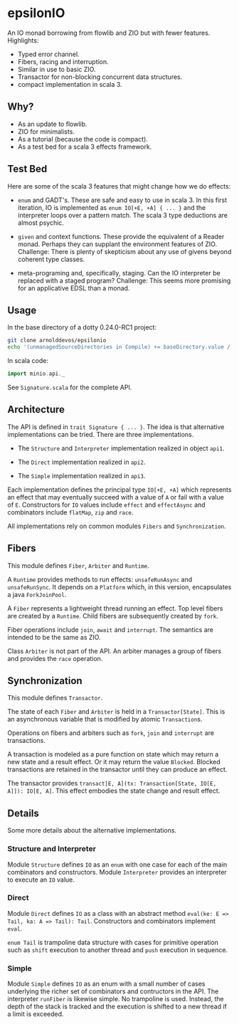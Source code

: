 # epsilonIO 

An IO monad borrowing from flowlib and ZIO but with fewer features.  Highlights:

* Typed error channel.
* Fibers, racing and interruption.
* Similar in use to basic ZIO.
* Transactor for non-blocking concurrent data structures.
* compact implementation in scala 3.

## Why?

* As an update to flowlib.
* ZIO for minimalists.
* As a tutorial (because the code is compact).
* As a test bed for a scala 3 effects framework.

## Test Bed

Here are some of the scala 3 features that might change how we do effects:

* `enum` and GADT's.  These are safe and easy to use in scala 3. In this first iteration, IO is implemented as `enum IO[+E, +A] { ... }` and the interpreter loops over a pattern match. The scala 3 type deductions are almost psychic.

* `given` and context functions.  These provide the equivalent of a Reader monad. Perhaps they can supplant the environment features of ZIO.  Challenge: There is plenty of skepticism about any use of givens beyond coherent type classes.

* meta-programing and, specifically, staging. Can the IO interpreter be replaced with a staged program?  Challenge: This seems more promising for an applicative EDSL than a monad.  

## Usage

In the base directory of a dotty 0.24.0-RC1 project:

```sh
git clone arnolddevos/epsilonio
echo '(unmanagedSourceDirectories in Compile) += baseDirectory.value / "epsilonio/src/main/scala"' > epsilonio.sbt
```

In scala code:

```scala
import minio.api._
```

See `Signature.scala` for the complete API.

## Architecture

The API is defined in `trait Signature { ... }`. The idea is that alternative implementations can be tried.   There are three implementations.

* The `Structure` and `Interpreter` implementation realized in object `api1`. 

* The `Direct` implementation realized in `api2`.

* The `Simple` implementation realized in `api3`.

Each implementation defines the principal type `IO[+E, +A]` which represents an effect that may eventually succeed with a value of `A` or fail with a value of `E`. Constructors for `IO` values include `effect` and `effectAsync` and combinators include `flatMap`, `zip` and `race`. 

All implementations rely on common modules `Fibers` and `Synchronization`.  

## Fibers

This module defines `Fiber`, `Arbiter` and `Runtime`.

A `Runtime` provides methods to run effects: `unsafeRunAsync` and `unsafeRunSync`.  It depends on a `Platform` which, in this version, encapsulates a java `ForkJoinPool`. 

A `Fiber` represents a lightweight thread running an effect. Top level fibers are created by a `Runtime`. Child fibers are subsequently created by `fork`. 

Fiber operations include `join`, `await` and `interrupt`.  The semantics are intended to be the same as ZIO.

Class `Arbiter` is not part of the API. An arbiter manages a group of fibers and provides the `race` operation.  

## Synchronization

This module defines `Transactor`. 

The state of each `Fiber` and `Arbiter` is held in a `Transactor[State]`. This is an asynchronous variable that is modified by atomic `Transaction`s. 

Operations on fibers and arbiters such as `fork`, `join` and `interrupt` are transactions.

A transaction is modeled as a pure function on state which may return a new state and a result effect. Or it may return the value `Blocked`.  Blocked transactions are retained in the transactor until they can produce an effect.

The transactor provides `transact[E, A](tx: Transaction[State, IO[E, A]]): IO[E, A]`.  This effect embodies the state change and result effect.

## Details

Some more details about the alternative implementations.

### Structure and Interpreter

Module `Structure` defines `IO` as an `enum` with one case for each of the main combinators and  constructors.  Module `Interpreter` provides an interpreter to execute an `IO` value. 

### Direct

Module `Direct` defines `IO` as a class with an abstract method `eval(ke: E => Tail, ka: A => Tail): Tail`. Constructors and combinators implement `eval`.  

`enum Tail` is trampoline data structure with cases for primitive operation such as `shift` execution to another thread and `push` execution in sequence. 

### Simple

Module `Simple` defines `IO` as an enum with a small number of cases underlying the richer set of combinators and contructors in the API.   The interpreter `runFiber` is likewise simple.  No trampoline is used.  Instead, the depth of the stack is tracked and the execution is shifted to a new thread if a limit is exceeded. 
